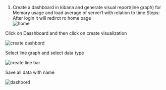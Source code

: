 1. Create a dashboard in kibana and generate visual report(line graph) for Memory usage and load average of server1 with relation to time
Steps:<br/>
After login it will redirct ro home page<br/>
![home](https://user-images.githubusercontent.com/53372486/144078574-6b98c720-4b9d-4e0a-b77f-8501601eb588.png)<br/>

Click on Dasshboard and then click on create visualization

![create dashbord](https://user-images.githubusercontent.com/53372486/144166856-9efd4446-1899-49ed-a167-994bda5018b0.png)

Select line graph and select data type

![create line bar](https://user-images.githubusercontent.com/53372486/144166847-9833acea-75a0-44bb-8e44-f513fd0525b0.png)
   
Save all data with name 
   
![dashbord](https://user-images.githubusercontent.com/53372486/144166852-8f7113ea-d274-4be0-8597-71627e4b9807.png)


